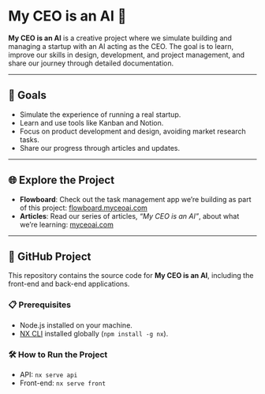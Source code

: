 # My CEO is an AI 🌟

**My CEO is an AI** is a creative project where we simulate building and managing a startup with an AI acting as the CEO. The goal is to learn, improve our skills in design, development, and project management, and share our journey through detailed documentation.

---

## 🎯 Goals

- Simulate the experience of running a real startup.
- Learn and use tools like Kanban and Notion.
- Focus on product development and design, avoiding market research tasks.
- Share our progress through articles and updates.

---

## 🌐 Explore the Project

- **Flowboard**: Check out the task management app we’re building as part of this project: [flowboard.myceoai.com](https://flowboard.myceoai.com)
- **Articles**: Read our series of articles, *“My CEO is an AI”*, about what we’re learning: [myceoai.com](https://myceoai.com)

---

## 📂 GitHub Project

This repository contains the source code for **My CEO is an AI**, including the front-end and back-end applications.

### 📋 Prerequisites

- Node.js installed on your machine.
- [NX CLI](https://nx.dev/) installed globally (`npm install -g nx`).

### 🛠️ How to Run the Project

- API: `nx serve api`
- Front-end: `nx serve front`
